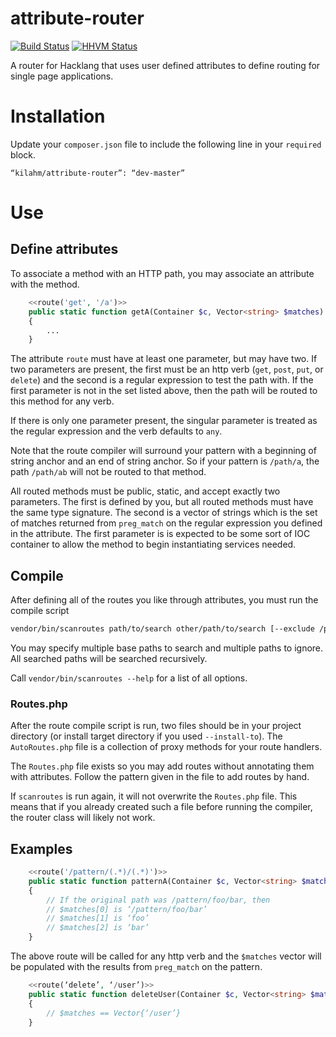 attribute-router
================

[![Build Status](https://travis-ci.org/kilahm/attribute-router.svg?branch=master)](https://travis-ci.org/kilahm/attribute-router) [![HHVM Status](http://hhvm.h4cc.de/badge/kilahm/attribute-router.svg)](http://hhvm.h4cc.de/package/kilahm/attribute-router)

A router for Hacklang that uses user defined attributes to define routing for single page applications.

Installation
============

Update your `composer.json` file to include the following line in your `required` block.

```
“kilahm/attribute-router”: “dev-master”
```

Use
===

## Define attributes

To associate a method with an HTTP path, you may associate an attribute with the method.

```php
    <<route('get', '/a')>>
    public static function getA(Container $c, Vector<string> $matches) : void
    {
        ...
    }
```

The attribute `route` must have at least one parameter, but may have two.  If two parameters are present,
the first must be an http verb (`get`, `post`, `put`, or `delete`) and the second is a regular expression to test the
path with. If the first parameter is not in the set listed above, then the path will be routed to this method for any verb.

If there is only one parameter present, the singular parameter is treated as the regular expression and the verb defaults to `any`.

Note that the route compiler will surround your pattern with a beginning of string anchor and an end of string anchor.  So if your pattern is `/path/a`, the path `/path/ab` will not be routed to that method.

All routed methods must be public, static, and accept exactly two parameters.  The first is defined by you,
but all routed methods must have the same type signature.  The second is a vector of strings which
is the set of matches returned from `preg_match` on the regular expression you defined in the attribute.  The first parameter is
is expected to be some sort of IOC container to allow the method to begin instantiating services needed.

## Compile

After defining all of the routes you like through attributes, you must run the compile script

```bash
vendor/bin/scanroutes path/to/search other/path/to/search [--exclude /path/to/exclude [--exclude /other/path/to/exclude ...]]
```

You may specify multiple base paths to search and multiple paths to ignore.  All searched paths will be searched recursively.

Call `vendor/bin/scanroutes --help` for a list of all options.

### Routes.php

After the route compile script is run, two files should be in your project directory (or install target directory if you used `--install-to`).
The `AutoRoutes.php` file is a collection of proxy methods for your route handlers.

The `Routes.php` file exists so you may add routes without annotating them with attributes.  Follow the pattern given in the file to add routes by hand.

If `scanroutes` is run again, it will not overwrite the `Routes.php` file.  This means that if you already created such a file before running the compiler, the
router class will likely not work.

## Examples

```php
    <<route('/pattern/(.*)/(.*)')>>
    public static function patternA(Container $c, Vector<string> $matches) : void
    {
        // If the original path was /pattern/foo/bar, then
        // $matches[0] is ‘/pattern/foo/bar’
        // $matches[1] is ‘foo’
        // $matches[2] is ‘bar’
    }
```

The above route will be called for any http verb and the `$matches` vector will be populated with the results from `preg_match` on the pattern.

```php
    <<route(‘delete’, ‘/user’)>>
    public static function deleteUser(Container $c, Vector<string> $matches) : void
    {
        // $matches == Vector{‘/user’}
    }
```
